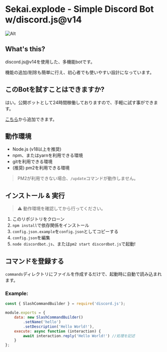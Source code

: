 # Sekai.explode - Simple Discord Bot w/discord.js@v14

![Alt](https://repobeats.axiom.co/api/embed/311b4b48a85f36c1f2ded96d8cf8a8329860574c.svg "Repobeats analytics image")


## What's this?
discord.js@v14を使用した、多機能botです。

機能の追加/削除も簡単に行え、初心者でも使いやすい設計になっています。

## このBotを試すことはできますか?
はい。公開ボットとして24時間稼働しておりますので、手軽に試す事ができます。

[こちら](https://discord.com/api/oauth2/authorize?client_id=1144600133762293800&permissions=8&scope=bot)から追加できます。

## 動作環境
* Node.js (v18以上を推奨)
* npm、またはyarnを利用できる環境
* gitを利用できる環境
* (推奨) pm2を利用できる環境
> PM2が利用できない場合、`/update`コマンドが動作しません。

## インストール & 実行

> ⚠ 動作環境を確認してから行ってください。

1. このリポジトリをクローン
2. `npm install`で依存関係をインストール
3. `config.json.example`を`config.json`としてコピーする
4. `config.json`を編集
6. `node discordbot.js`、または`pm2 start discordbot.js`で起動!


## コマンドを登録する
`commands`ディレクトリにファイルを作成するだけで、起動時に自動で読み込まれます。

### Example:
```js
const { SlashCommandBuilder } = require('discord.js');

module.exports = {
    data: new SlashCommandBuilder()
        .setName('hello')
        .setDescription('Hello World!'),
    execute: async function (interaction) {
        await interaction.reply('Hello World!') //処理を記述
    }
};
```
